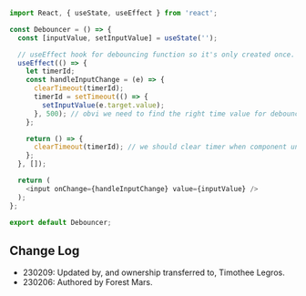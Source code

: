```Typescript
import React, { useState, useEffect } from 'react';

const Debouncer = () => {
  const [inputValue, setInputValue] = useState('');

  // useEffect hook for debouncing function so it's only created once. 
  useEffect(() => {
    let timerId;
    const handleInputChange = (e) => {
      clearTimeout(timerId);
      timerId = setTimeout(() => {
        setInputValue(e.target.value);
      }, 500); // obvi we need to find the right time value for debouncing. 1/2 sec seems like good place to start. 
    };

    return () => {
      clearTimeout(timerId); // we should clear timer when component unmounts to prevent memory leaks
    };
  }, []);

  return (
    <input onChange={handleInputChange} value={inputValue} />
  );
};

export default Debouncer;
```

## Change Log

- 230209: Updated by, and ownership transferred to, Timothee Legros.
- 230206: Authored by Forest Mars.